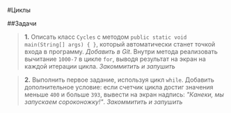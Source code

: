 #Циклы

##Задачи
>**1.** Описать класс `Cycles` с методом `public static void main(String[] args) { }`, который автоматически станет точкой входа в программу. _Добавить в Git_. Внутри метода реализовать вычитание `1000-7` в цикле `for`, выводя результат на экран на каждой итерации цикла. _Закоммитить и запушить_ 

>**2.** Выполнить первое задание, используя цикл `while`. Добавить дополнительное условие: если счетчик цикла достиг значения меньше `400` и больше `393`, вывести на экран надпись: _"Канеки, мы запускаем сороконожку!"_. _Закоммитить и запушить_